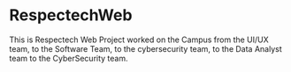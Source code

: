 # RespectechWeb
This is Respectech Web Project worked on the Campus from the UI/UX team, to the Software Team, to the cybersecurity team, to the Data Analyst team to the CyberSecurity team.
